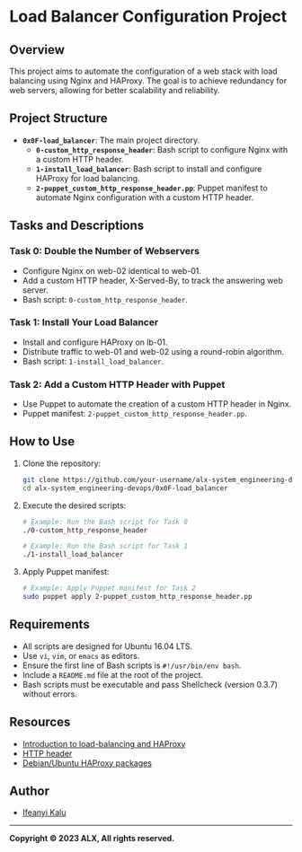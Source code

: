 # Load Balancer Configuration Project

## Overview

This project aims to automate the configuration of a web stack with load balancing using Nginx and HAProxy. The goal is to achieve redundancy for web servers, allowing for better scalability and reliability.

## Project Structure

- **`0x0F-load_balancer`**: The main project directory.
  - **`0-custom_http_response_header`**: Bash script to configure Nginx with a custom HTTP header.
  - **`1-install_load_balancer`**: Bash script to install and configure HAProxy for load balancing.
  - **`2-puppet_custom_http_response_header.pp`**: Puppet manifest to automate Nginx configuration with a custom HTTP header.

## Tasks and Descriptions

### Task 0: Double the Number of Webservers

- Configure Nginx on web-02 identical to web-01.
- Add a custom HTTP header, X-Served-By, to track the answering web server.
- Bash script: `0-custom_http_response_header`.

### Task 1: Install Your Load Balancer

- Install and configure HAProxy on lb-01.
- Distribute traffic to web-01 and web-02 using a round-robin algorithm.
- Bash script: `1-install_load_balancer`.

### Task 2: Add a Custom HTTP Header with Puppet

- Use Puppet to automate the creation of a custom HTTP header in Nginx.
- Puppet manifest: `2-puppet_custom_http_response_header.pp`.

## How to Use

1. Clone the repository:

    ```bash
    git clone https://github.com/your-username/alx-system_engineering-devops.git
    cd alx-system_engineering-devops/0x0F-load_balancer
    ```

2. Execute the desired scripts:

    ```bash
    # Example: Run the Bash script for Task 0
    ./0-custom_http_response_header
    ```

    ```bash
    # Example: Run the Bash script for Task 1
    ./1-install_load_balancer
    ```

3. Apply Puppet manifest:

    ```bash
    # Example: Apply Puppet manifest for Task 2
    sudo puppet apply 2-puppet_custom_http_response_header.pp
    ```

## Requirements

- All scripts are designed for Ubuntu 16.04 LTS.
- Use `vi`, `vim`, or `emacs` as editors.
- Ensure the first line of Bash scripts is `#!/usr/bin/env bash`.
- Include a `README.md` file at the root of the project.
- Bash scripts must be executable and pass Shellcheck (version 0.3.7) without errors.

## Resources

- [Introduction to load-balancing and HAProxy](https://www.digitalocean.com/community/tutorials/an-introduction-to-haproxy-and-load-balancing-concepts)
- [HTTP header](https://www.techopedia.com/definition/27178/http-header)
- [Debian/Ubuntu HAProxy packages](https://haproxy.debian.net/)

## Author

- [Ifeanyi Kalu](https://github.com/fazzy12)

---

**Copyright © 2023 ALX, All rights reserved.**
